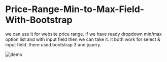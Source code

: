 # Price-Range-Min-to-Max-Field-With-Bootstrap
we can use it for website price range. if we have ready dropdown min/max option list and with input field then we can take it.          it both work for select &amp; input field. there used bootstrap 3 and jquery.

![demo](https://user-images.githubusercontent.com/33055689/35091543-d2523626-fc34-11e7-9b73-69dc8fbf843c.PNG)
